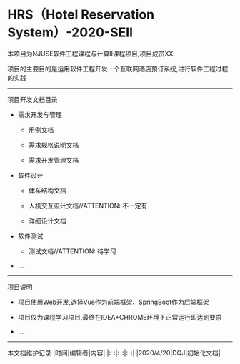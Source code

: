 # HRS（Hotel Reservation System）-2020-SEⅡ

本项目为NJUSE软件工程课程与计算Ⅱ课程项目,项目成员XX.

项目的主要目的是运用软件工程开发一个互联网酒店预订系统,进行软件工程过程的实践

---

项目开发文档目录

- 需求开发与管理

   - 用例文档
   
   - 需求规格说明文档
   
   - 需求开发管理文档
   
- 软件设计

   - 体系结构文档
   
   - 人机交互设计文档//ATTENTION: 不一定有
   
   - 详细设计文档
   
- 软件测试

   - 测试文档//ATTENTION: 待学习
   
- ...
  
---

项目说明

   - 项目使用Web开发,选择Vue作为前端框架、SpringBoot作为后端框架
   
   - 项目仅为课程学习项目,最终在IDEA+CHROME环境下正常运行即达到要求
   
   - ...

---

本文档维护记录
|时间|编辑者|内容|
|:-:|:-:|:-:|
|2020/4/20|DQJ|初始化文档|